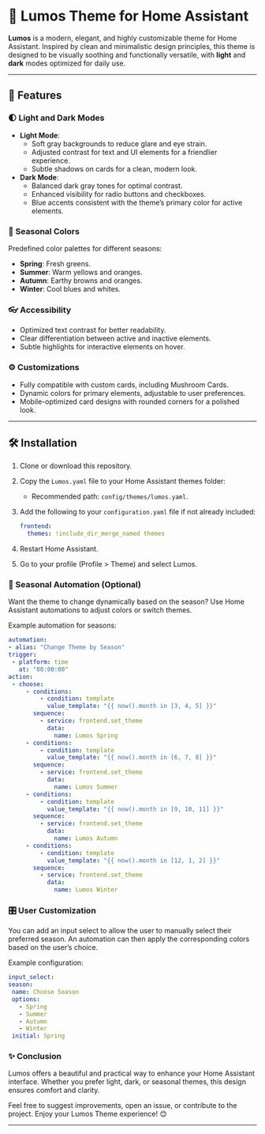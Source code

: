 
# 🌅 Lumos Theme for Home Assistant

**Lumos** is a modern, elegant, and highly customizable theme for Home Assistant. Inspired by clean and minimalistic design principles, this theme is designed to be visually soothing and functionally versatile, with **light** and **dark** modes optimized for daily use.

---

## 🌟 Features

### 🌓 Light and Dark Modes
- **Light Mode**: 
  - Soft gray backgrounds to reduce glare and eye strain.
  - Adjusted contrast for text and UI elements for a friendlier experience.
  - Subtle shadows on cards for a clean, modern look.
- **Dark Mode**:
  - Balanced dark gray tones for optimal contrast.
  - Enhanced visibility for radio buttons and checkboxes.
  - Blue accents consistent with the theme’s primary color for active elements.

### 🎨 Seasonal Colors
Predefined color palettes for different seasons:
- **Spring**: Fresh greens.
- **Summer**: Warm yellows and oranges.
- **Autumn**: Earthy browns and oranges.
- **Winter**: Cool blues and whites.

### 👓 Accessibility
- Optimized text contrast for better readability.
- Clear differentiation between active and inactive elements.
- Subtle highlights for interactive elements on hover.

### ⚙️ Customizations
- Fully compatible with custom cards, including Mushroom Cards.
- Dynamic colors for primary elements, adjustable to user preferences.
- Mobile-optimized card designs with rounded corners for a polished look.

---

## 🛠️ Installation

1. Clone or download this repository.
2. Copy the `Lumos.yaml` file to your Home Assistant themes folder:
   - Recommended path: `config/themes/lumos.yaml`.
3. Add the following to your `configuration.yaml` file if not already included:

   ```yaml
   frontend:
     themes: !include_dir_merge_named themes
    ```

4.	Restart Home Assistant.
5.	Go to your profile (Profile > Theme) and select Lumos.

### 🌈 Seasonal Automation (Optional)

Want the theme to change dynamically based on the season? Use Home Assistant automations to adjust colors or switch themes.

Example automation for seasons:

   ```yaml
automation:
- alias: "Change Theme by Season"
  trigger:
    - platform: time
      at: "00:00:00"
  action:
    - choose:
        - conditions:
            - condition: template
              value_template: "{{ now().month in [3, 4, 5] }}"
          sequence:
            - service: frontend.set_theme
              data:
                name: Lumos Spring
        - conditions:
            - condition: template
              value_template: "{{ now().month in [6, 7, 8] }}"
          sequence:
            - service: frontend.set_theme
              data:
                name: Lumos Summer
        - conditions:
            - condition: template
              value_template: "{{ now().month in [9, 10, 11] }}"
          sequence:
            - service: frontend.set_theme
              data:
                name: Lumos Autumn
        - conditions:
            - condition: template
              value_template: "{{ now().month in [12, 1, 2] }}"
          sequence:
            - service: frontend.set_theme
              data:
                name: Lumos Winter
   ```

### 🎛️ User Customization

You can add an input select to allow the user to manually select their preferred season. An automation can then apply the corresponding colors based on the user’s choice.

Example configuration:

   ```yaml
input_select:
  season:
    name: Choose Season
    options:
      - Spring
      - Summer
      - Autumn
      - Winter
    initial: Spring
   ```

### ✨ Conclusion

Lumos offers a beautiful and practical way to enhance your Home Assistant interface. Whether you prefer light, dark, or seasonal themes, this design ensures comfort and clarity.

Feel free to suggest improvements, open an issue, or contribute to the project. Enjoy your Lumos Theme experience! 😊

---

